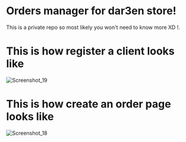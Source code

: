 # **Orders manager for dar3en store!**

This is a private repo so most likely you won't need to know more XD !.

# This is how register a client looks like

![Screenshot_19](https://user-images.githubusercontent.com/70035540/143011585-189512a7-13f8-4fad-a368-429c161d6980.png)



# This is how create an order page looks like

![Screenshot_18](https://user-images.githubusercontent.com/70035540/143011658-0cad79e8-1b12-431e-8fc0-27b2d029327a.png)
